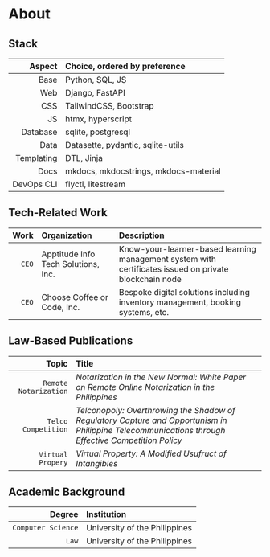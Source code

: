 # About

## Stack

Aspect | Choice, ordered by preference
--:|:--
Base | Python, SQL, JS
Web | Django, FastAPI
CSS | TailwindCSS, Bootstrap
JS | htmx, hyperscript
Database | sqlite, postgresql
Data | Datasette, pydantic, sqlite-utils
Templating | DTL, Jinja
Docs | mkdocs, mkdocstrings, mkdocs-material
DevOps CLI | flyctl, litestream

## Tech-Related Work

Work  | Organization | Description
--:|:--|:--
`CEO` | Apptitude Info Tech Solutions, Inc. | Know-your-learner-based learning management system with certificates issued on private blockchain node
`CEO` | Choose Coffee or Code, Inc. | Bespoke digital solutions including inventory management, booking systems, etc.

## Law-Based Publications

Topic  | Title
--:|:--
`Remote Notarization` | _Notarization in the New Normal: White Paper on Remote Online Notarization in the Philippines_
`Telco Competition` | _Telconopoly: Overthrowing the Shadow of Regulatory Capture and Opportunism in Philippine  Telecommunications through Effective Competition Policy_
`Virtual Propery` | _Virtual Property: A Modified Usufruct of Intangibles_

## Academic Background

Degree  | Institution
--:|:--
`Computer Science` | University of the Philippines
`Law` | University of the Philippines
